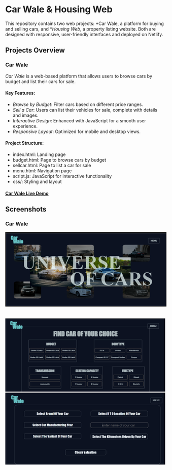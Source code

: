 # Car Wale & Housing Web

This repository contains two web projects: *Car Wale, a platform for buying and selling cars, and **Housing Web*, a property listing website. Both are designed with responsive, user-friendly interfaces and deployed on Netlify.

## Projects Overview

### Car Wale

*Car Wale* is a web-based platform that allows users to browse cars by budget and list their cars for sale.

#### Key Features:
- *Browse by Budget*: Filter cars based on different price ranges.
- *Sell a Car*: Users can list their vehicles for sale, complete with details and images.
- *Interactive Design*: Enhanced with JavaScript for a smooth user experience.
- *Responsive Layout*: Optimized for mobile and desktop views.

#### Project Structure:
- index.html: Landing page
- budget.html: Page to browse cars by budget
- sellcar.html: Page to list a car for sale
- menu.html: Navigation page
- script.js: JavaScript for interactive functionality
- css/: Styling and layout

#### [Car Wale Live Demo](https://carwale-web.netlify.app)

## Screenshots

### Car Wale
<p align="center">
  <img src="https://github.com/bjgambhava2004/CAR_WALE/blob/main/Images/Car_Wale_1.png" width="1200" style="border: 2px solid black; margin-bottom: 20px;"/>
</p>

<p align="center">
  <img src="https://github.com/bjgambhava2004/CAR_WALE/blob/main/Images/Car_Wale_2.png" width="600" />
  <img src="https://github.com/bjgambhava2004/CAR_WALE/blob/main/Images/Car_Wale_3.png" width="600"/>
</p>
